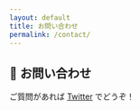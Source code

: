 ```yaml
---
layout: default
title: お問い合わせ
permalink: /contact/
---
```


## 📩 お問い合わせ
ご質問があれば [Twitter](https://twitter.com/your_twitter) でどうぞ！
